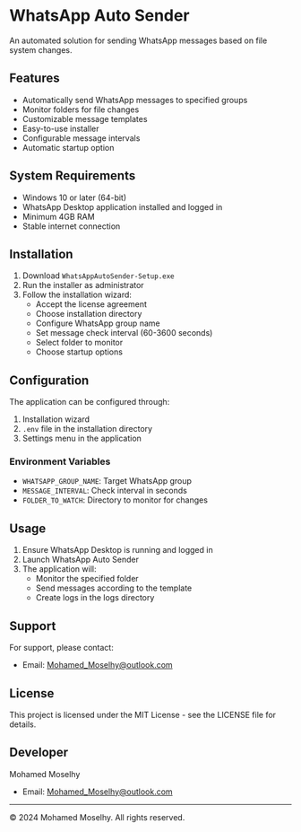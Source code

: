 # WhatsApp Auto Sender

An automated solution for sending WhatsApp messages based on file system changes.

## Features

- Automatically send WhatsApp messages to specified groups
- Monitor folders for file changes
- Customizable message templates
- Easy-to-use installer
- Configurable message intervals
- Automatic startup option

## System Requirements

- Windows 10 or later (64-bit)
- WhatsApp Desktop application installed and logged in
- Minimum 4GB RAM
- Stable internet connection

## Installation

1. Download `WhatsAppAutoSender-Setup.exe`
2. Run the installer as administrator
3. Follow the installation wizard:
   - Accept the license agreement
   - Choose installation directory
   - Configure WhatsApp group name
   - Set message check interval (60-3600 seconds)
   - Select folder to monitor
   - Choose startup options

## Configuration

The application can be configured through:
1. Installation wizard
2. `.env` file in the installation directory
3. Settings menu in the application

### Environment Variables
- `WHATSAPP_GROUP_NAME`: Target WhatsApp group
- `MESSAGE_INTERVAL`: Check interval in seconds
- `FOLDER_TO_WATCH`: Directory to monitor for changes

## Usage

1. Ensure WhatsApp Desktop is running and logged in
2. Launch WhatsApp Auto Sender
3. The application will:
   - Monitor the specified folder
   - Send messages according to the template
   - Create logs in the logs directory

## Support

For support, please contact:
- Email: Mohamed_Moselhy@outlook.com

## License

This project is licensed under the MIT License - see the LICENSE file for details.

## Developer

Mohamed Moselhy
- Email: Mohamed_Moselhy@outlook.com

---

© 2024 Mohamed Moselhy. All rights reserved. 